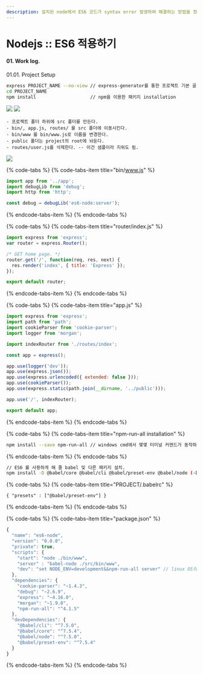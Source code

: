 ```yaml
---
description: 설치된 node에서 ES6 코드가 syntax error 발생하여 해결하는 방법을 정리함.
---
```


# Nodejs :: ES6 적용하기

#### 01. Work log.

01.01. Project Setup

```bash
express PROJECT_NAME --no-view // express-generator를 통한 프로젝트 기본 골격 setting.
cd PROJECT_NAME                
npm install                    // npm을 이용한 패키지 installation
```

![](https://wiki.simplexi.com/download/attachments/1462182403/image2019-7-12_15-47-47.png?version=1&modificationDate=1562915073000&api=v2) ![](https://wiki.simplexi.com/download/attachments/1462182403/image2019-7-12_15-48-25.png?version=1&modificationDate=1562915073000&api=v2)

```text
- 프로젝트 폴더 하위에 src 폴더를 만든다.
- bin/, app.js, routes/ 를 src 폴더에 이동시킨다.
- bin/www 를 bin/www.js로 이름을 변경한다.
- public 폴더는 project의 root에 놔둔다.
- routes/user.js를 삭제한다. -- 이건 샘플이라 지워도 됨.
```

![](https://wiki.simplexi.com/download/attachments/1462182403/image2019-7-12_15-50-22.png?version=1&modificationDate=1562915073000&api=v2)

{% code-tabs %}
{% code-tabs-item title="bin/www.js" %}
```javascript
import app from '../app';
import debugLib from 'debug';
import http from 'http';

const debug = debugLib('es6-node:server');
```
{% endcode-tabs-item %}
{% endcode-tabs %}

{% code-tabs %}
{% code-tabs-item title="router/index.js" %}
```javascript
import express from 'express';
var router = express.Router();

/* GET home page. */
router.get('/', function(req, res, next) {
  res.render('index', { title: 'Express' });
});

export default router;
```
{% endcode-tabs-item %}
{% endcode-tabs %}

{% code-tabs %}
{% code-tabs-item title="app.js" %}
```javascript
import express from 'express';
import path from 'path';
import cookieParser from 'cookie-parser';
import logger from 'morgan';

import indexRouter from './routes/index';

const app = express();

app.use(logger('dev'));
app.use(express.json());
app.use(express.urlencoded({ extended: false }));
app.use(cookieParser());
app.use(express.static(path.join(__dirname, '../public')));

app.use('/', indexRouter);

export default app;
```
{% endcode-tabs-item %}
{% endcode-tabs %}

{% code-tabs %}
{% code-tabs-item title="npm-run-all installation" %}
```bash
npm install --save npm-run-all // windows cmd에서 몇몇 터미널 커멘드가 동작하지 않아, npm-run-all 패키지를 설치한다.
```
{% endcode-tabs-item %}
{% endcode-tabs %}

```bash
// ES6 를 사용하게 해 줄 babel 및 다른 패키지 설치.
npm install -D @babel/core @babel/cli @babel/preset-env @babel/node (-D 옵션 : devDependency에 추가/ --save 옵션 : dependency에 추가.)
```

{% code-tabs %}
{% code-tabs-item title="PROJECT/.babelrc" %}
```text
{ "presets" : ["@babel/preset-env"] }
```
{% endcode-tabs-item %}
{% endcode-tabs %}

{% code-tabs %}
{% code-tabs-item title="package.json" %}
```javascript
{
  "name": "es6-node",
  "version": "0.0.0",
  "private": true,
  "scripts": {
    "start": "node ./bin/www",
    "server" : "babel-node ./src/bin/www",
    "dev": "set NODE_ENV=development&&npm-run-all server" // linux OS의 경우 : "NODE_ENV=development npm-run-all server"
  },
  "dependencies": {
    "cookie-parser": "~1.4.3",
    "debug": "~2.6.9",
    "express": "~4.16.0",
    "morgan": "~1.9.0",
    "npm-run-all": "^4.1.5"
  },
  "devDependencies": {
    "@babel/cli": "^7.5.0",
    "@babel/core": "^7.5.4",
    "@babel/node": "^7.5.0",
    "@babel/preset-env": "^7.5.4"
  }
}
```
{% endcode-tabs-item %}
{% endcode-tabs %}



